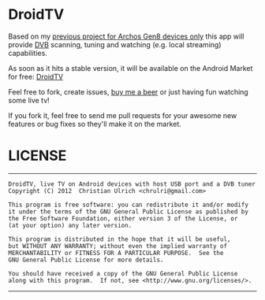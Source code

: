 DroidTV
=======

Based on my [previous project for Archos Gen8 devices only][1] this app will provide [DVB][4] scanning, tuning and watching (e.g. local streaming) capabilities.

As soon as it hits a stable version, it will be available on the Android Market for free: [DroidTV][2]


Feel free to fork, create issues, [buy me a beer][3] or just having fun watching some live tv!

If you fork it, feel free to send me pull requests for your awesome new features or bug fixes so they'll make it on the market.

LICENSE
=======
 ******************************************************************************
	DroidTV, live TV on Android devices with host USB port and a DVB tuner
	Copyright (C) 2012  Christian Ulrich <chrulri@gmail.com>

	This program is free software: you can redistribute it and/or modify
	it under the terms of the GNU General Public License as published by
	the Free Software Foundation, either version 3 of the License, or
	(at your option) any later version.

	This program is distributed in the hope that it will be useful,
	but WITHOUT ANY WARRANTY; without even the implied warranty of
	MERCHANTABILITY or FITNESS FOR A PARTICULAR PURPOSE.  See the
	GNU General Public License for more details.

	You should have received a copy of the GNU General Public License
	along with this program.  If not, see <http://www.gnu.org/licenses/>.
 ******************************************************************************

[1]: http://code.google.com/p/archos-gen8-dvb/
[2]: https://market.android.com/details?id=com.chrulri.droidtv
[3]: https://www.paypal.com/cgi-bin/webscr?cmd=_donations&business=chrulri@gmail.com&item_name=droidtv
[4]: http://en.wikipedia.org/wiki/Digital_Video_Broadcasting